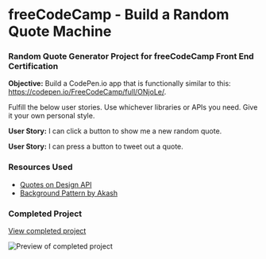 # freeCodeCamp - Build a Random Quote Machine
### Random Quote Generator Project for freeCodeCamp Front End Certification

**Objective:** Build a CodePen.io app that is functionally similar to this: https://codepen.io/FreeCodeCamp/full/ONjoLe/.

Fulfill the below user stories. Use whichever libraries or APIs you need. Give it your own personal style.

**User Story:** I can click a button to show me a new random quote.

**User Story:** I can press a button to tweet out a quote.

### Resources Used
- [Quotes on Design API](https://quotesondesign.com/api-v4-0/)
- [Background Pattern by Akash](https://www.toptal.com/designers/subtlepatterns/hypnotic/)

### Completed Project

[View completed project](https://codepen.io/sheri/full/mBVBaQ/)

![Preview of completed project](https://user-images.githubusercontent.com/1948858/30601394-22122432-9d62-11e7-9d58-def6dbfb40d4.png)


